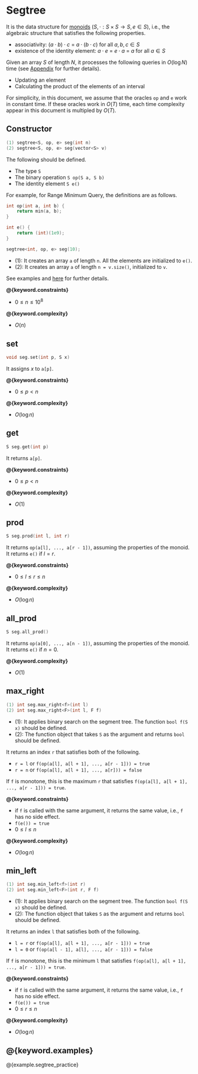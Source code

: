 # Segtree

It is the data structure for [monoids](https://en.wikipedia.org/wiki/Monoid) $(S, \cdot: S \times S \to S, e \in S)$, i.e., the algebraic structure that satisfies the following properties.

- associativity: $(a \cdot b) \cdot c$ = $a \cdot (b \cdot c)$ for all $a, b, c \in S$
- existence of the identity element: $a \cdot e$ = $e \cdot a$ = $a$ for all $a \in S$

Given an array $S$ of length $N$, it processes the following queries in $O(\log N)$ time (see [Appendix](./appendix.html) for further details).

- Updating an element
- Calculating the product of the elements of an interval

For simplicity, in this document, we assume that the oracles `op` and `e` work in constant time. If these oracles work in $O(T)$ time, each time complexity appear in this document is multipled by $O(T)$.

## Constructor

```cpp
(1) segtree<S, op, e> seg(int n)
(2) segtree<S, op, e> seg(vector<S> v)
```

The following should be defined.

- The type `S`
- The binary operation `S op(S a, S b)`
- The identity element `S e()`

For example, for Range Minimum Query, the definitions are as follows.

```cpp
int op(int a, int b) {
    return min(a, b);
}

int e() {
    return (int)(1e9);
}

segtree<int, op, e> seg(10);
```

- (1): It creates an array `a` of length `n`. All the elements are initialized to `e()`.
- (2): It creates an array `a` of length `n = v.size()`, initialized to `v`.

See examples and [here](https://atcoder.jp/contests/practice2/editorial) for further details.

**@{keyword.constraints}**

- $0 \leq n \leq 10^8$

**@{keyword.complexity}**

- $O(n)$

## set

```cpp
void seg.set(int p, S x)
```

It assigns $x$ to `a[p]`.

**@{keyword.constraints}**

- $0 \leq p < n$

**@{keyword.complexity}**

- $O(\log n)$

## get

```cpp
S seg.get(int p)
```

It returns `a[p]`.

**@{keyword.constraints}**

- $0 \leq p < n$

**@{keyword.complexity}**

- $O(1)$

## prod

```cpp
S seg.prod(int l, int r)
```

It returns `op(a[l], ..., a[r - 1])`, assuming the properties of the monoid. It returns `e()` if $l = r$.

**@{keyword.constraints}**

- $0 \leq l \leq r \leq n$

**@{keyword.complexity}**

- $O(\log n)$

## all_prod

```cpp
S seg.all_prod()
```

It returns `op(a[0], ..., a[n - 1])`, assuming the properties of the monoid. It returns `e()` if $n = 0$.

**@{keyword.complexity}**

- $O(1)$

## max_right

```cpp
(1) int seg.max_right<f>(int l)
(2) int seg.max_right<F>(int l, F f)
```

- (1): It applies binary search on the segment tree. The function `bool f(S x)` should be defined.  
- (2): The function object that takes `S` as the argument and returns `bool` should be defined.  

It returns an index `r` that satisfies both of the following.

- `r = l` or `f(op(a[l], a[l + 1], ..., a[r - 1])) = true`
- `r = n` or `f(op(a[l], a[l + 1], ..., a[r])) = false`

If `f` is monotone, this is the maximum `r` that satisfies `f(op(a[l], a[l + 1], ..., a[r - 1])) = true`.

**@{keyword.constraints}**

- if `f` is called with the same argument, it returns the same value, i.e., `f` has no side effect.
- `f(e()) = true`
- $0 \leq l \leq n$

**@{keyword.complexity}**

- $O(\log n)$

## min_left

```cpp
(1) int seg.min_left<f>(int r)
(2) int seg.min_left<F>(int r, F f)
```

- (1): It applies binary search on the segment tree. The function `bool f(S x)` should be defined.  
- (2): The function object that takes `S` as the argument and returns `bool` should be defined.  

It returns an index `l` that satisfies both of the following.

- `l = r` or `f(op(a[l], a[l + 1], ..., a[r - 1])) = true`
- `l = 0` or `f(op(a[l - 1], a[l], ..., a[r - 1])) = false`

If `f` is monotone, this is the minimum `l` that satisfies `f(op(a[l], a[l + 1], ..., a[r - 1])) = true`.

**@{keyword.constraints}**

- if `f` is called with the same argument, it returns the same value, i.e., `f` has no side effect.
- `f(e()) = true`
- $0 \leq r \leq n$

**@{keyword.complexity}**

- $O(\log n)$

## @{keyword.examples}

@{example.segtree_practice}
